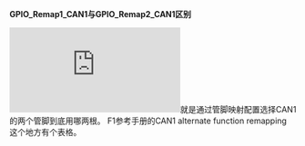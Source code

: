  **GPIO_Remap1_CAN1与GPIO_Remap2_CAN1区别**

![img](http://gg.eefocus.com/www/delivery/lg.php?bannerid=0&campaignid=0&zoneid=462&loc=http%3A%2F%2Fwww.stmcu.org.cn%2Fmodule%2Fforum%2Fthread-606225-1-1.html&cb=66c4615265)就是通过管脚映射配置选择CAN1的两个管脚到底用哪两根。  F1参考手册的CAN1 alternate function remapping 这个地方有个表格。